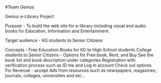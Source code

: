 #Team Genius 

Genius e-Library Project 

Purpose - To build the web site for e-library including visual and audio books for Education, Information and Entertainment.

Target audience - KG students to Senior Citizens 

Concepts - 
Free Education Books for KG to High School students 
College students to Senior Citizens - Options for Free book, Rent, and Buy
See the book list and book description under categories 
Registration with verification process such as ID me and Log In account 
Check out options 
For Revenue - accept Ads from resources such as newspapers, magazines, journals, collages, universities and etc…